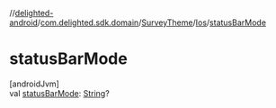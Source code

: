 //[delighted-android](../../../../index.md)/[com.delighted.sdk.domain](../../index.md)/[SurveyTheme](../index.md)/[Ios](index.md)/[statusBarMode](status-bar-mode.md)

# statusBarMode

[androidJvm]\
val [statusBarMode](status-bar-mode.md): [String](https://kotlinlang.org/api/latest/jvm/stdlib/kotlin/-string/index.html)?
